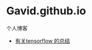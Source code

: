 # Gavid.github.io
个人博客

* [有关tensorflow 的总结](https://github.com/Gavid/Gavid.github.io/tree/master/tensorflow)

